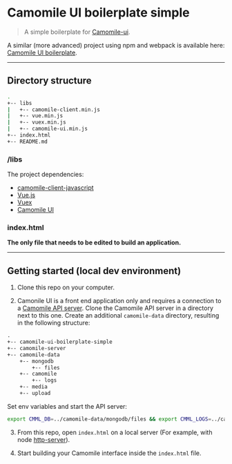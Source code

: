 # Camomile UI boilerplate simple

> A simple boilerplate for [Camomile-ui](https://github.com/francoisromain/camomile-ui).

A similar (more advanced) project using npm and webpack is available here: [Camomile UI boilerplate](https://github.com/francoisromain/camomile-ui-boilerplate).

---

## Directory structure

```bash
.
+-- libs
|   +-- camomile-client.min.js
|   +-- vue.min.js
|   +-- vuex.min.js
|   +-- camomile-ui.min.js
+-- index.html
+-- README.md
```

### /libs

The project dependencies:

* [camomile-client-javascript](https://github.com/camomile-project/camomile-client-javascript)
* [Vue.js](https://vuejs.org/)
* [Vuex](https://vuex.vuejs.org/)
* [Camomile UI](https://www.npmjs.com/package/@camomile/camomile-ui)

### index.html

**The only file that needs to be edited to build an application.**

---

## Getting started (local dev environment)

1.  Clone this repo on your computer.

2.  Camonile UI is a front end application only and requires a connection to a [Camomile API server](https://github.com/camomile-project/camomile-server). Clone the Camomile API server in a directory next to this one. Create an additional `camomile-data` directory, resulting in the following structure:

```txt
.
+-- camomile-ui-boilerplate-simple
+-- camomile-server
+-- camomile-data
    +-- mongodb
        +-- files
    +-- camomile
        +-- logs
    +-- media
    +-- upload
```

Set env variables and start the API server:

```bash
export CMML_DB=../camomile-data/mongodb/files && export CMML_LOGS=../camomile-data/camomile/logs && export CMML_MEDIA=../camomile-data/media && export CMML_UPLOAD=../camomile-data/upload && export CMML_PORT=3000 && export CMML_PASSWORD=roO7p4s5wOrD && docker-compose -f ../camomile-server/docker-compose.dev.yml up --build -d
```

3.  From this repo, open `index.html` on a local server (For example, with node [http-server](https://www.npmjs.com/package/http-server)).

4.  Start building your Camomile interface inside the `index.html` file.
